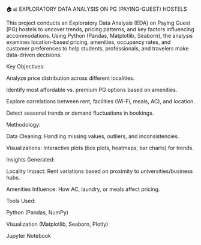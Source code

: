 🏠📊 EXPLORATORY DATA ANALYSIS ON PG (PAYING-GUEST) HOSTELS

This project conducts an Exploratory Data Analysis (EDA) on Paying Guest (PG) hostels to uncover trends, pricing patterns, and key factors influencing accommodations. Using Python (Pandas, Matplotlib, Seaborn), the analysis examines location-based pricing, amenities, occupancy rates, and customer preferences to help students, professionals, and travelers make data-driven decisions.

Key Objectives:


Analyze price distribution across different localities.

Identify most affordable vs. premium PG options based on amenities.

Explore correlations between rent, facilities (Wi-Fi, meals, AC), and location.

Detect seasonal trends or demand fluctuations in bookings.


Methodology:


Data Cleaning: Handling missing values, outliers, and inconsistencies.

Visualizations: Interactive plots (box plots, heatmaps, bar charts) for trends.



Insights Generated:


Locality Impact: Rent variations based on proximity to universities/business hubs.

Amenities Influence: How AC, laundry, or meals affect pricing.



Tools Used:


Python (Pandas, NumPy)

Visualization (Matplotlib, Seaborn, Plotly)

Jupyter Notebook







